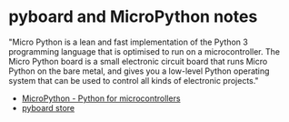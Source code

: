 # pyboard and MicroPython notes

"Micro Python is a lean and fast implementation of the Python 3 programming language that is optimised to run on a microcontroller. The Micro Python board is a small electronic circuit board that runs Micro Python on the bare metal, and gives you a low-level Python operating system that can be used to control all kinds of electronic projects."

* [MicroPython - Python for microcontrollers](http://micropython.org/)
* [pyboard store](https://micropython.org/store/#/store)

